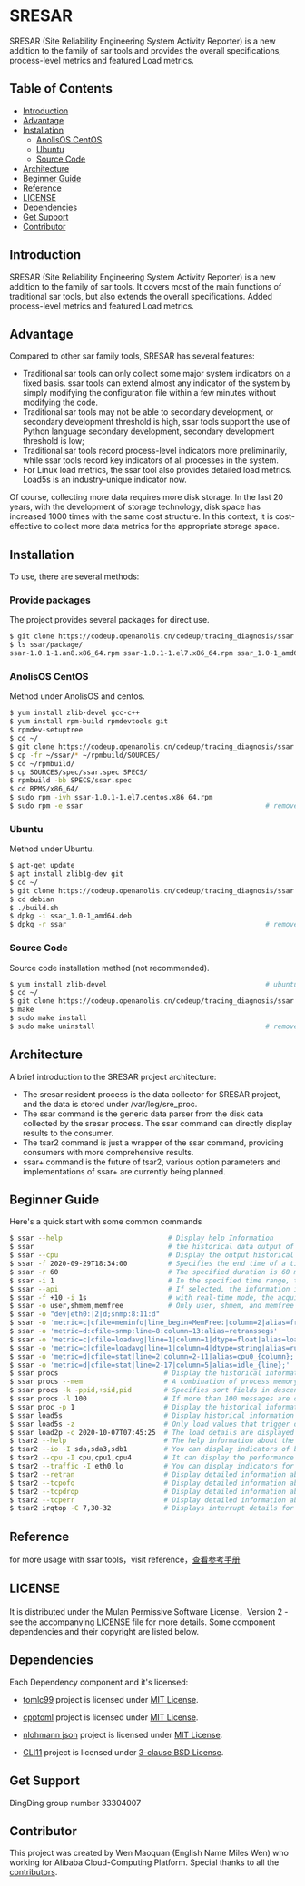 # SRESAR

SRESAR (Site Reliability Engineering System Activity Reporter) is a new addition to the family of sar tools and provides the overall specifications, process-level metrics and featured Load metrics.

## Table of Contents

* [Introduction](#introduction)
* [Advantage](#advantage)
* [Installation](#installation)
  * [AnolisOS CentOS](#anolisos-centos)
  * [Ubuntu](#other-parsers)  
  * [Source Code](#source-code)
* [Architecture](#architecture)
* [Beginner Guide](#beginner-guide)
* [Reference](#feference)
* [LICENSE](#license)
* [Dependencies](#dependencies)
* [Get Support](#get-support)
* [Contributor](#contributor)

## Introduction

SRESAR (Site Reliability Engineering System Activity Reporter) is a new addition to the family of sar tools. It covers most of the main functions of traditional sar tools, but also extends the overall specifications. Added process-level metrics and featured Load metrics.

## Advantage

Compared to other sar family tools, SRESAR has several features:

* Traditional sar tools can only collect some major system indicators on a fixed basis. ssar tools can extend almost any indicator of the system by simply modifying the configuration file within a few minutes without modifying the code.
* Traditional sar tools may not be able to secondary development, or secondary development threshold is high, ssar tools support the use of Python language secondary development, secondary development threshold is low;
* Traditional sar tools record process-level indicators more preliminarily, while ssar tools record key indicators of all processes in the system.
* For Linux load metrics, the ssar tool also provides detailed load metrics. Load5s is an industry-unique indicator now.

Of course, collecting more data requires more disk storage. In the last 20 years, with the development of storage technology, disk space has increased 1000 times with the same cost structure. In this context, it is cost-effective to collect more data metrics for the appropriate storage space.

## Installation

To use, there are several methods:

### Provide packages

The project provides several packages for direct use.

```bash
$ git clone https://codeup.openanolis.cn/codeup/tracing_diagnosis/ssar.git
$ ls ssar/package/
ssar-1.0.1-1.an8.x86_64.rpm ssar-1.0.1-1.el7.x86_64.rpm ssar_1.0-1_amd64.deb
```

### AnolisOS CentOS

Method under AnolisOS and centos.

```bash
$ yum install zlib-devel gcc-c++
$ yum install rpm-build rpmdevtools git
$ rpmdev-setuptree
$ cd ~/
$ git clone https://codeup.openanolis.cn/codeup/tracing_diagnosis/ssar.git
$ cp -fr ~/ssar/* ~/rpmbuild/SOURCES/
$ cd ~/rpmbuild/
$ cp SOURCES/spec/ssar.spec SPECS/
$ rpmbuild -bb SPECS/ssar.spec 
$ cd RPMS/x86_64/
$ sudo rpm -ivh ssar-1.0.1-1.el7.centos.x86_64.rpm
$ sudo rpm -e ssar                                             # remove package
```

### Ubuntu

Method under Ubuntu.

```bash
$ apt-get update
$ apt install zlib1g-dev git
$ cd ~/
$ git clone https://codeup.openanolis.cn/codeup/tracing_diagnosis/ssar.git
$ cd debian
$ ./build.sh
$ dpkg -i ssar_1.0-1_amd64.deb
$ dpkg -r ssar                                                 # remove package
```

### Source Code

Source code installation method (not recommended).

```bash
$ yum install zlib-devel                                       # ubuntu need zlib1g-dev
$ cd ~/
$ git clone https://codeup.openanolis.cn/codeup/tracing_diagnosis/ssar.git
$ make 
$ sudo make install
$ sudo make uninstall                                          # remove                                   
```

## Architecture

A brief introduction to the SRESAR project architecture:

* The sresar resident process is the data collector for SRESAR project, and the data is stored under /var/log/sre_proc.
* The ssar command is the generic data parser from the disk data collected by the sresar process. The ssar command can directly display results to the consumer.
* The tsar2 command is just a wrapper of the ssar command, providing consumers with more comprehensive results.
* ssar+ command is the future of tsar2, various option parameters and implementations of ssar+ are currently being planned.

## Beginner Guide

Here's a quick start with some common commands

```bash
$ ssar --help                          # Display help Information
$ ssar                                 # the historical data output of the default indicator is displayed
$ ssar --cpu                           # Display the output historical data of THE CPU category.
$ ssar -f 2020-09-29T18:34:00          # Specifies the end time of a time interval
$ ssar -r 60                           # The specified duration is 60 minutes. The default value is 300 minutes
$ ssar -i 1                            # In the specified time range, the display accuracy is 1 minute. The default value is 10 minutes
$ ssar --api                           # If selected, the information is output in JSON format
$ ssar -f +10 -i 1s                    # with real-time mode, the acquisition output accuracy is 1 second, the default value is 5 seconds.
$ ssar -o user,shmem,memfree           # Only user, shmem, and memfree indicators are output
$ ssar -o "dev|eth0:|2|d;snmp:8:11:d"                                            # Indicators can be separated by semicolons (;)
$ ssar -o 'metric=c|cfile=meminfo|line_begin=MemFree:|column=2|alias=free'       # Take the value of MemFree from memInfo and name it free
$ ssar -o 'metric=d:cfile=snmp:line=8:column=13:alias=retranssegs'               # Take the difference between the values in line 8 and column 13 in snmp
$ ssar -o 'metric=c|cfile=loadavg|line=1|column=1|dtype=float|alias=load1'       # Get the load1 data of type float
$ ssar -o 'metric=c|cfile=loadavg|line=1|column=4|dtype=string|alias=runq_plit'  # Get string information like 2/1251
$ ssar -o 'metric=d|cfile=stat|line=2|column=2-11|alias=cpu0_{column};'          # Displays data for columns 2 through 11 of CPU0
$ ssar -o 'metric=d|cfile=stat|line=2-17|column=5|alias=idle_{line};'            # Display idle data for cpu0 through CPU15
$ ssar procs                          # Display the historical information about the process indicator
$ ssar procs --mem                    # A combination of process memory indicators
$ ssar procs -k -ppid,+sid,pid        # Specifies sort fields in descending order by ppid, ascending order by sid, and ascending order by pid (built-in)
$ ssar procs -l 100                   # If more than 100 messages are displayed, only 100 results are displayed
$ ssar proc -p 1                      # Display the historical information about the process whose pid is 1.
$ ssar load5s                         # Display historical information about load of the server
$ ssar load5s -z                      # Only load values that trigger details collection are displayed
$ ssar load2p -c 2020-10-07T07:45:25  # The load details are displayed
$ tsar2 --help                        # The help information about the tsar2 wrapper is displayed
$ tsar2 --io -I sda,sda3,sdb1         # You can display indicators of both the sda disk and the sda3 partition
$ tsar2 --cpu -I cpu,cpu1,cpu4        # It can display the performance indicators of both the entire CPU and a single CPU
$ tsar2 --traffic -I eth0,lo          # You can display indicators for both eth0 and lo
$ tsar2 --retran                      # Display detailed information about TCP retransmission
$ tsar2 --tcpofo                      # Display detailed information about Tcp Out-Of-Order
$ tsar2 --tcpdrop                     # Display detailed information about Tcp Drop
$ tsar2 --tcperr                      # Display detailed information about Tcp Err
$ tsar2 irqtop -C 7,30-32             # Displays interrupt details for cpus 7 and 30 through 32
```

## Reference

for more usage with ssar tools，visit reference，[查看参考手册](./Reference_zh-CN.md)

## LICENSE

It is distributed under the Mulan Permissive Software License，Version 2 - see the accompanying [LICENSE](./LICENSE) file for more details.  Some  component  dependencies and their copyright are listed below.

## Dependencies

Each Dependency component and it's licensed:

* [tomlc99][tomlc99] project is licensed under [MIT License](https://github.com/cktan/tomlc99/blob/master/LICENSE).

* [cpptoml](https://github.com/skystrife/cpptoml.git) project is licensed under [MIT License](https://github.com/skystrife/cpptoml/blob/master/LICENSE).

* [nlohmann json](https://github.com/nlohmann/json.git) project is licensed under [MIT License](https://github.com/nlohmann/json/blob/develop/LICENSE.MIT).

* [CLI11](https://github.com/CLIUtils/CLI11.git) project is licensed under [3-clause BSD License](https://github.com/CLIUtils/CLI11/blob/master/LICENSE).

## Get Support 

DingDing group number 33304007

## Contributor

This project was created by Wen Maoquan (English Name Miles Wen) who working for Alibaba Cloud-Computing Platform. Special thanks to all the [contributors](./CONTRIBUTOR).

[tomlc99]: https://github.com/cktan/tomlc99.git
